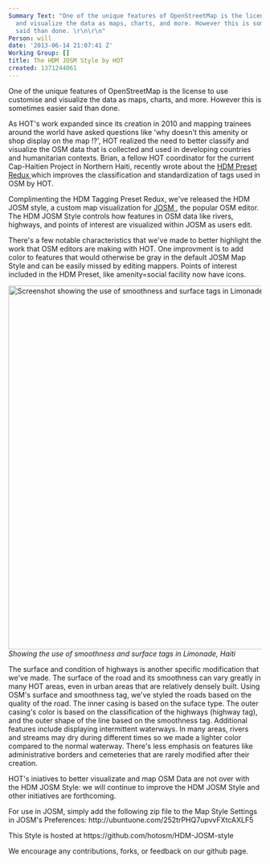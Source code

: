 ```yaml
---
Summary Text: "One of the unique features of OpenStreetMap is the license to use customise
  and visualize the data as maps, charts, and more. However this is sometimes easier
  said than done. \r\n\r\n"
Person: will
date: '2013-06-14 21:07:41 Z'
Working Group: []
title: The HDM JOSM Style by HOT
created: 1371244061
---
```

<p>One of the unique features of OpenStreetMap is the license to use customise and visualize the data as maps, charts, and more. However this is sometimes easier said than done.</p><p>As HOT's work expanded since its creation in 2010 and mapping trainees around the world have asked questions like 'why doesn't this amenity or shop display on the map !?', HOT realized the need to better classify and visualize the OSM data that is collected and used in developing countries and humanitarian contexts. Brian, a fellow HOT coordinator for the current Cap-Haitien Project in Northern Haiti, recently wrote about the <a href="http://hot.openstreetmap.org/updates/2013-06-07_humanitarian_data_model_redux"> HDM Preset Redux </a> which improves the classification and standardization of tags used in OSM by HOT.</p><p>Complimenting the HDM Tagging Preset Redux, we've released the HDM JOSM style, a custom map visualization for <a href="http://josm.openstreetmap.de">JOSM </a>, the popular OSM editor. The HDM JOSM Style controls how features in OSM data like rivers, highways, and points of interest are visualized within JOSM as users edit.</p><p>There's a few notable characteristics that we've made to better highlight the work that OSM editors are making with HOT. One improvment is to add color to features that would otherwise be gray in the default JOSM Map Style and can be easily missed by editing mappers. Points of interest included in the HDM Preset, like amenity=social facility now have icons.</p><p><img title="Smoothness and surface tags in Limonade, Haiti" src="/sites/default/files/image.jpeg" alt="Screenshot showing the use of smoothness and surface tags in Limonade, Haiti" height="724" width="1306"> <em>Showing the use of smoothness and surface tags in Limonade, Haiti</em></p><p>The surface and condition of highways is another specific modification that we've made. The surface of the road and its smoothness can vary greatly in many HOT areas, even in urban areas that are relatively densely built. Using OSM's surface and smoothness tag, we've styled the roads based on the quality of the road. The inner casing is based on the suface type. The outer casing's color is based on the classification of the highways (highway tag), and the outer shape of the line based on the smoothness tag. Additional features include displaying intermittent waterways. In many areas, rivers and streams may dry during different times so we made a lighter color compared to the normal waterway. There's less emphasis on features like administrative borders and cemeteries that are rarely modified after their creation.</p><p>HOT's iniatives to better visualizate and map OSM Data are not over with the HDM JOSM Style: we will continue to improve the HDM JOSM Style and other initiatives are forthcoming.</p><p>For use in JOSM, simply add the following zip file to the Map Style Settings in JOSM's Preferences: http://ubuntuone.com/252trPHQ7upvvFXtcAXLF5</p><p>This Style is hosted at https://github.com/hotosm/HDM-JOSM-style</p><p>We encourage any contributions, forks, or feedback on our github page.</p>
